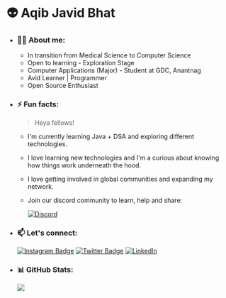 # :alien: Aqib Javid Bhat
<!--
**aqib-m31/aqib-m31** is a ✨ _special_ ✨ repository because its `README.md` (this file) appears on your GitHub profile.

Here are some ideas to get you started:

- 🔭 I’m currently working on ...
- 🌱 I’m currently learning ...
- 👯 I’m looking to collaborate on ...
- 🤔 I’m looking for help with ...
- 💬 Ask me about ...
- 📫 How to reach me: ...
- 😄 Pronouns: ...
- ⚡ Fun fact: ...
-->
- ### :technologist: About me:
  - In transition from Medical Science to Computer Science
  - Open to learning - Exploration Stage
  - Computer Applications (Major) - Student at GDC, Anantnag
  - Avid Learner | Programmer
  - Open Source Enthusiast

- ### ⚡ Fun facts:
  > Heya fellows!
  - I'm currently learning Java + DSA and exploring different technologies.
  - I love learning new technologies and I'm a curious about knowing how things work underneath the hood.
  - I love getting involved in global communities and expanding my network.
  - Join our discord community to learn, help and share:
  
      [![Discord](https://img.shields.io/badge/Discord-%235865F2.svg?style=for-the-badge&logo=discord&logoColor=white)](https://discord.gg/mP8WuPVR2N)

- ### 📫 Let's connect:
    [![Instagram Badge](https://img.shields.io/badge/Instagram-E4405F?style=for-the-badge&logo=instagram&logoColor=white)](https://instagram.com/aqib_m31)
    [![Twitter Badge](https://img.shields.io/badge/Twitter-1DA1F2?style=for-the-badge&logo=twitter&logoColor=white)](https://twitter.com/aqib_m31)
    [![LinkedIn](https://img.shields.io/badge/linkedin-%230077B5.svg?style=for-the-badge&logo=linkedin&logoColor=white)](https://linkedin.com/in/aqibm31)

- ### 📊 GitHub Stats:
    ![](https://github-readme-stats.vercel.app/api?username=aqib-m31&theme=dark&hide_border=false&include_all_commits=false&count_private=false)

